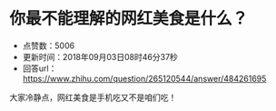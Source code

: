 # 你最不能理解的网红美食是什么？
- 点赞数：5006
- 更新时间：2018年09月03日08时46分37秒
- 回答url：https://www.zhihu.com/question/265120544/answer/484261695
<body>
 <p data-pid="xRcQSslr">大家冷静点，网红美食是手机吃又不是咱们吃！</p>
</body>